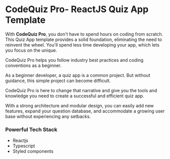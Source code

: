 
# CodeQuiz Pro- ReactJS Quiz App Template

With **CodeQuiz Pro**, you don't have to spend hours on coding from scratch. This Quiz App template provides a solid foundation, eliminating the need to reinvent the wheel. You'll spend less time developing your app, which lets you focus on the unique. 

CodeQuiz Pro helps you follow industry best practices and coding conventions as a beginner.

As a beginner developer, a quiz app is a common project. But without guidance, this simple project can become difficult. 

CodeQuiz Pro is here to change that narrative and give you the tools and knowledge you need to create a successful and efficient quiz app.

With a strong architecture and modular design, you can easily add new features, expand your question database, and accommodate a growing user base without experiencing any setbacks.

### Powerful Tech Stack

- Reactjs
- Typescript
- Styled components


